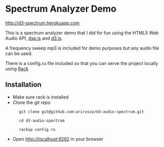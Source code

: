 # Spectrum Analyzer Demo

http://d3-spectrum.herokuapp.com

This is a spectrum analyzer demo that I did for fun using the HTML5 Web Audio API, [dsp.js](https://github.com/corbanbrook/dsp.js) and [d3.js](http://d3js.org).

A frequency sweep mp3 is included for demo purposes but any audio file can be used.

There is a config.ru file included so that you can serve the project locally using [Rack](http://rack.github.com)

## Installation

* Make sure rack is installed
* Clone the git repo

`      git clone git@github.com:arirusso/d3-audio-spectrum.git`

`      cd d3-audio-spectrum`

`      rackup config.ru`

* Open [http://localhost:9292](http://localhost:9292) in your browser

